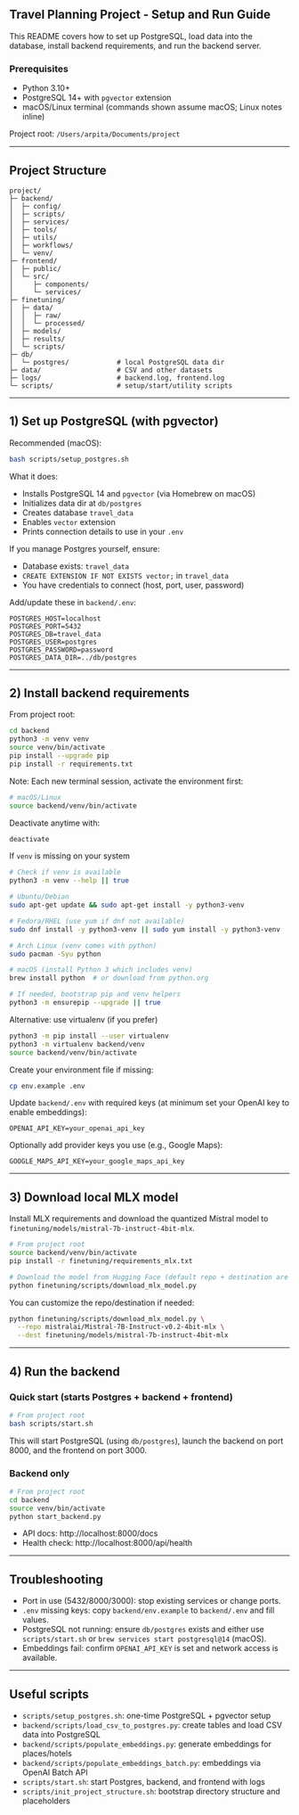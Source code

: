 ## Travel Planning Project - Setup and Run Guide

This README covers how to set up PostgreSQL, load data into the database, install backend requirements, and run the backend server.

### Prerequisites
- Python 3.10+
- PostgreSQL 14+ with `pgvector` extension
- macOS/Linux terminal (commands shown assume macOS; Linux notes inline)

Project root: `/Users/arpita/Documents/project`

---

## Project Structure
```text
project/
├─ backend/
│  ├─ config/
│  ├─ scripts/
│  ├─ services/
│  ├─ tools/
│  ├─ utils/
│  ├─ workflows/
│  └─ venv/
├─ frontend/
│  ├─ public/
│  └─ src/
│     ├─ components/
│     └─ services/
├─ finetuning/
│  ├─ data/
│  │  ├─ raw/
│  │  └─ processed/
│  ├─ models/
│  ├─ results/
│  └─ scripts/
├─ db/
│  └─ postgres/            # local PostgreSQL data dir
├─ data/                   # CSV and other datasets
├─ logs/                   # backend.log, frontend.log
└─ scripts/                # setup/start/utility scripts
```

---

## 1) Set up PostgreSQL (with pgvector)

Recommended (macOS):
```bash
bash scripts/setup_postgres.sh
```
What it does:
- Installs PostgreSQL 14 and `pgvector` (via Homebrew on macOS)
- Initializes data dir at `db/postgres`
- Creates database `travel_data`
- Enables `vector` extension
- Prints connection details to use in your `.env`

If you manage Postgres yourself, ensure:
- Database exists: `travel_data`
- `CREATE EXTENSION IF NOT EXISTS vector;` in `travel_data`
- You have credentials to connect (host, port, user, password)

Add/update these in `backend/.env`:
```env
POSTGRES_HOST=localhost
POSTGRES_PORT=5432
POSTGRES_DB=travel_data
POSTGRES_USER=postgres
POSTGRES_PASSWORD=password
POSTGRES_DATA_DIR=../db/postgres
```

---

## 2) Install backend requirements
From project root:
```bash
cd backend
python3 -m venv venv
source venv/bin/activate
pip install --upgrade pip
pip install -r requirements.txt
```

Note: Each new terminal session, activate the environment first:
```bash
# macOS/Linux
source backend/venv/bin/activate
```
Deactivate anytime with:
```bash
deactivate
```

If `venv` is missing on your system
```bash
# Check if venv is available
python3 -m venv --help || true

# Ubuntu/Debian
sudo apt-get update && sudo apt-get install -y python3-venv

# Fedora/RHEL (use yum if dnf not available)
sudo dnf install -y python3-venv || sudo yum install -y python3-venv

# Arch Linux (venv comes with python)
sudo pacman -Syu python

# macOS (install Python 3 which includes venv)
brew install python  # or download from python.org

# If needed, bootstrap pip and venv helpers
python3 -m ensurepip --upgrade || true
```

Alternative: use virtualenv (if you prefer)
```bash
python3 -m pip install --user virtualenv
python3 -m virtualenv backend/venv
source backend/venv/bin/activate
```
Create your environment file if missing:
```bash
cp env.example .env
```
Update `backend/.env` with required keys (at minimum set your OpenAI key to enable embeddings):
```env
OPENAI_API_KEY=your_openai_api_key
```
Optionally add provider keys you use (e.g., Google Maps):
```env
GOOGLE_MAPS_API_KEY=your_google_maps_api_key
```

---

## 3) Download local MLX model
Install MLX requirements and download the quantized Mistral model to `finetuning/models/mistral-7b-instruct-4bit-mlx`.
```bash
# From project root
source backend/venv/bin/activate
pip install -r finetuning/requirements_mlx.txt

# Download the model from Hugging Face (default repo + destination are set)
python finetuning/scripts/download_mlx_model.py
```
You can customize the repo/destination if needed:
```bash
python finetuning/scripts/download_mlx_model.py \
  --repo mistralai/Mistral-7B-Instruct-v0.2-4bit-mlx \
  --dest finetuning/models/mistral-7b-instruct-4bit-mlx
```

---

## 4) Run the backend
### Quick start (starts Postgres + backend + frontend)
```bash
# From project root
bash scripts/start.sh
```
This will start PostgreSQL (using `db/postgres`), launch the backend on port 8000, and the frontend on port 3000.

### Backend only
```bash
# From project root
cd backend
source venv/bin/activate
python start_backend.py
```
- API docs: http://localhost:8000/docs
- Health check: http://localhost:8000/api/health

---

## Troubleshooting
- Port in use (5432/8000/3000): stop existing services or change ports.
- `.env` missing keys: copy `backend/env.example` to `backend/.env` and fill values.
- PostgreSQL not running: ensure `db/postgres` exists and either use `scripts/start.sh` or `brew services start postgresql@14` (macOS).
- Embeddings fail: confirm `OPENAI_API_KEY` is set and network access is available.

---

## Useful scripts
- `scripts/setup_postgres.sh`: one-time PostgreSQL + pgvector setup
- `backend/scripts/load_csv_to_postgres.py`: create tables and load CSV data into PostgreSQL
- `backend/scripts/populate_embeddings.py`: generate embeddings for places/hotels
- `backend/scripts/populate_embeddings_batch.py`: embeddings via OpenAI Batch API
- `scripts/start.sh`: start Postgres, backend, and frontend with logs
 - `scripts/init_project_structure.sh`: bootstrap directory structure and placeholders
